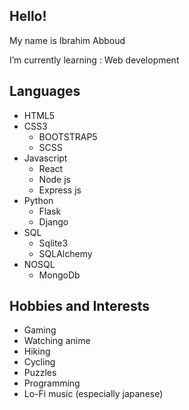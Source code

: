 ## Hello!

My name is Ibrahim Abboud  

I’m currently learning : Web development

## **Languages**
- HTML5
- CSS3
    - BOOTSTRAP5
    - SCSS
- Javascript
    - React
    - Node js
    - Express js
- Python
    - Flask
    - Django
- SQL
    - Sqlite3
    - SQLAlchemy
- NOSQL
    - MongoDb

## **Hobbies and Interests**
- Gaming
- Watching anime
- Hiking
- Cycling
- Puzzles
- Programming
- Lo-Fi music (especially japanese)
